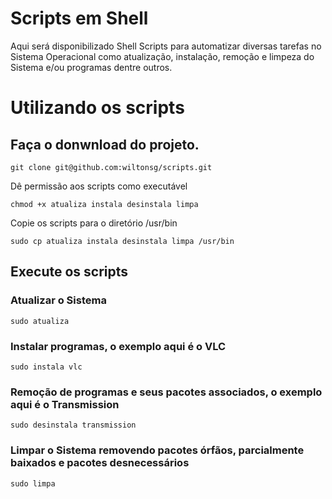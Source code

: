 # Scripts em Shell

Aqui será disponibilizado Shell Scripts para automatizar diversas tarefas no Sistema Operacional como atualização, instalação, remoção e limpeza do Sistema e/ou programas dentre outros.

# Utilizando os scripts

## Faça o donwnload do projeto.

```
git clone git@github.com:wiltonsg/scripts.git
```
Dê permissão aos scripts como executável

```
chmod +x atualiza instala desinstala limpa
```
Copie os scripts para o diretório /usr/bin

```
sudo cp atualiza instala desinstala limpa /usr/bin
```

## Execute os scripts

### Atualizar o Sistema

```
sudo atualiza
```

### Instalar programas, o exemplo aqui é o VLC

```
sudo instala vlc
```

### Remoção de programas e seus pacotes associados, o exemplo aqui é o Transmission

```
sudo desinstala transmission
```
### Limpar o Sistema removendo pacotes órfãos, parcialmente baixados e pacotes desnecessários

```
sudo limpa
```
